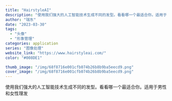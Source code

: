 ```yaml
---
title: "HairstyleAI"
description: "使用我们强大的人工智能技术生成不同的发型。看看哪一个最适合你。适用于男性和女性理发"
author: "瑞东"
date: "2023-03-30"
tags:
  - "头像"
  - "形象管理"
categories: application
series: "图像处理"
website_link: "https://www.hairstyleai.com/"
color: "#008DE1"

thumb_image: "/img/68f8716e001cfb074b26b8b9ba5eecd9.png"
cover_image: "/img/68f8716e001cfb074b26b8b9ba5eecd9.png"
---
```


使用我们强大的人工智能技术生成不同的发型。看看哪一个最适合你。适用于男性和女性理发